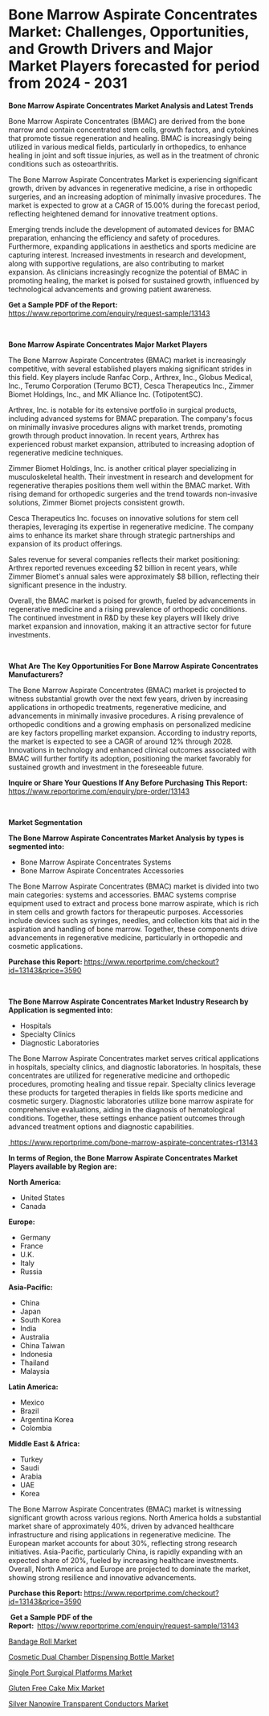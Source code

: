 <p><h1>Bone Marrow Aspirate Concentrates Market: Challenges, Opportunities, and Growth Drivers and Major Market Players forecasted for period from 2024 - 2031</h1></p><p><strong>Bone Marrow Aspirate Concentrates Market Analysis and Latest Trends</strong></p>
<p><p>Bone Marrow Aspirate Concentrates (BMAC) are derived from the bone marrow and contain concentrated stem cells, growth factors, and cytokines that promote tissue regeneration and healing. BMAC is increasingly being utilized in various medical fields, particularly in orthopedics, to enhance healing in joint and soft tissue injuries, as well as in the treatment of chronic conditions such as osteoarthritis. </p><p>The Bone Marrow Aspirate Concentrates Market is experiencing significant growth, driven by advances in regenerative medicine, a rise in orthopedic surgeries, and an increasing adoption of minimally invasive procedures. The market is expected to grow at a CAGR of 15.00% during the forecast period, reflecting heightened demand for innovative treatment options. </p><p>Emerging trends include the development of automated devices for BMAC preparation, enhancing the efficiency and safety of procedures. Furthermore, expanding applications in aesthetics and sports medicine are capturing interest. Increased investments in research and development, along with supportive regulations, are also contributing to market expansion. As clinicians increasingly recognize the potential of BMAC in promoting healing, the market is poised for sustained growth, influenced by technological advancements and growing patient awareness.</p></p>
<p><strong>Get a Sample PDF of the Report:&nbsp;</strong> <a href="https://www.reportprime.com/enquiry/request-sample/13143">https://www.reportprime.com/enquiry/request-sample/13143</a></p>
<p>&nbsp;</p>
<p><strong>Bone Marrow Aspirate Concentrates Major Market Players</strong></p>
<p><p>The Bone Marrow Aspirate Concentrates (BMAC) market is increasingly competitive, with several established players making significant strides in this field. Key players include Ranfac Corp., Arthrex, Inc., Globus Medical, Inc., Terumo Corporation (Terumo BCT), Cesca Therapeutics Inc., Zimmer Biomet Holdings, Inc., and MK Alliance Inc. (TotipotentSC). </p><p>Arthrex, Inc. is notable for its extensive portfolio in surgical products, including advanced systems for BMAC preparation. The company's focus on minimally invasive procedures aligns with market trends, promoting growth through product innovation. In recent years, Arthrex has experienced robust market expansion, attributed to increasing adoption of regenerative medicine techniques.</p><p>Zimmer Biomet Holdings, Inc. is another critical player specializing in musculoskeletal health. Their investment in research and development for regenerative therapies positions them well within the BMAC market. With rising demand for orthopedic surgeries and the trend towards non-invasive solutions, Zimmer Biomet projects consistent growth. </p><p>Cesca Therapeutics Inc. focuses on innovative solutions for stem cell therapies, leveraging its expertise in regenerative medicine. The company aims to enhance its market share through strategic partnerships and expansion of its product offerings. </p><p>Sales revenue for several companies reflects their market positioning: Arthrex reported revenues exceeding $2 billion in recent years, while Zimmer Biomet's annual sales were approximately $8 billion, reflecting their significant presence in the industry. </p><p>Overall, the BMAC market is poised for growth, fueled by advancements in regenerative medicine and a rising prevalence of orthopedic conditions. The continued investment in R&D by these key players will likely drive market expansion and innovation, making it an attractive sector for future investments.</p></p>
<p>&nbsp;</p>
<p><strong>What Are The Key Opportunities For Bone Marrow Aspirate Concentrates Manufacturers?</strong></p>
<p><p>The Bone Marrow Aspirate Concentrates (BMAC) market is projected to witness substantial growth over the next few years, driven by increasing applications in orthopedic treatments, regenerative medicine, and advancements in minimally invasive procedures. A rising prevalence of orthopedic conditions and a growing emphasis on personalized medicine are key factors propelling market expansion. According to industry reports, the market is expected to see a CAGR of around 12% through 2028. Innovations in technology and enhanced clinical outcomes associated with BMAC will further fortify its adoption, positioning the market favorably for sustained growth and investment in the foreseeable future.</p></p>
<p><strong>Inquire or Share Your Questions If Any Before Purchasing This Report:</strong> <a href="https://www.reportprime.com/enquiry/pre-order/13143">https://www.reportprime.com/enquiry/pre-order/13143</a></p>
<p>&nbsp;</p>
<p><strong>Market Segmentation</strong></p>
<p><strong>The Bone Marrow Aspirate Concentrates Market Analysis by types is segmented into:</strong></p>
<p><ul><li>Bone Marrow Aspirate Concentrates Systems</li><li>Bone Marrow Aspirate Concentrates Accessories</li></ul></p>
<p><p>The Bone Marrow Aspirate Concentrates (BMAC) market is divided into two main categories: systems and accessories. BMAC systems comprise equipment used to extract and process bone marrow aspirate, which is rich in stem cells and growth factors for therapeutic purposes. Accessories include devices such as syringes, needles, and collection kits that aid in the aspiration and handling of bone marrow. Together, these components drive advancements in regenerative medicine, particularly in orthopedic and cosmetic applications.</p></p>
<p><strong>Purchase this Report:&nbsp;</strong><a href="https://www.reportprime.com/checkout?id=13143&price=3590">https://www.reportprime.com/checkout?id=13143&price=3590</a></p>
<p>&nbsp;</p>
<p><strong>The Bone Marrow Aspirate Concentrates Market Industry Research by Application is segmented into:</strong></p>
<p><ul><li>Hospitals</li><li>Specialty Clinics</li><li>Diagnostic Laboratories</li></ul></p>
<p><p>The Bone Marrow Aspirate Concentrates market serves critical applications in hospitals, specialty clinics, and diagnostic laboratories. In hospitals, these concentrates are utilized for regenerative medicine and orthopedic procedures, promoting healing and tissue repair. Specialty clinics leverage these products for targeted therapies in fields like sports medicine and cosmetic surgery. Diagnostic laboratories utilize bone marrow aspirate for comprehensive evaluations, aiding in the diagnosis of hematological conditions. Together, these settings enhance patient outcomes through advanced treatment options and diagnostic capabilities.</p></p>
<p><a href="https://www.reportprime.com/bone-marrow-aspirate-concentrates-r13143">&nbsp;https://www.reportprime.com/bone-marrow-aspirate-concentrates-r13143</a></p>
<p><strong>In terms of Region, the Bone Marrow Aspirate Concentrates Market Players available by Region are:</strong></p>
<p>
    <p> <strong> North America: </strong>
        <ul>
            <li>United States</li>
            <li>Canada</li>
        </ul>
        </p> 
    <p> <strong> Europe: </strong>
        <ul>
            <li>Germany</li>
            <li>France</li>
            <li>U.K.</li>
            <li>Italy</li>
            <li>Russia</li>
        </ul>
        </p> 
    <p> <strong> Asia-Pacific: </strong>
        <ul>
            <li>China</li>
            <li>Japan</li>
            <li>South Korea</li>
            <li>India</li>
            <li>Australia</li>
            <li>China Taiwan</li>
            <li>Indonesia</li>
            <li>Thailand</li>
            <li>Malaysia</li>
        </ul>
        </p> 
    <p> <strong> Latin America: </strong>
        <ul>
            <li>Mexico</li>
            <li>Brazil</li>
            <li>Argentina Korea</li>
            <li>Colombia</li>
        </ul>
        </p> 
    <p> <strong> Middle East & Africa: </strong>
        <ul>
            <li>Turkey</li>
            <li>Saudi</li>
            <li>Arabia</li>
            <li>UAE</li>
            <li>Korea</li>
        </ul>
    </p>
    </p>
<p><p>The Bone Marrow Aspirate Concentrates (BMAC) market is witnessing significant growth across various regions. North America holds a substantial market share of approximately 40%, driven by advanced healthcare infrastructure and rising applications in regenerative medicine. The European market accounts for about 30%, reflecting strong research initiatives. Asia-Pacific, particularly China, is rapidly expanding with an expected share of 20%, fueled by increasing healthcare investments. Overall, North America and Europe are projected to dominate the market, showing strong resilience and innovative advancements.</p></p>
<p><strong>Purchase this Report: </strong><a href="https://www.reportprime.com/checkout?id=13143&price=3590">https://www.reportprime.com/checkout?id=13143&price=3590</a></p>
<p>&nbsp;<strong>Get a Sample PDF of the Report:&nbsp;&nbsp;</strong><a href="https://www.reportprime.com/enquiry/request-sample/13143">https://www.reportprime.com/enquiry/request-sample/13143</a></p>
<p><strong></strong></p>
<p><p><a href="https://www.linkedin.com/pulse/global-bandage-roll-market-status-2024-2031-forecast-region-bnpxf?trackingId=5YX%2Bx314SS672PwbeYTsog%3D%3D">Bandage Roll Market</a></p><p><a href="https://issuu.com/reportprime-2/docs/cosmetic-dual-chamber-dispensing-bo_065d83496b224b">Cosmetic Dual Chamber Dispensing Bottle Market</a></p><p><a href="https://medium.com/@khumanzwollel1/single-port-surgical-platforms-market-report-by-product-type-robot-remote-controlled-7d0e9f918f63">Single Port Surgical Platforms Market</a></p><p><a href="https://issuu.com/reportprime-2/docs/gluten-free-cake-mix-market-size-20_f679433f5be581">Gluten Free Cake Mix Market</a></p><p><a href="https://medium.com/@khumanzwollel1/silver-nanowire-transparent-conductors-market-outlook-and-forecast-from-2024-to-2031-a89b7bfadb0a">Silver Nanowire Transparent Conductors Market</a></p></p>